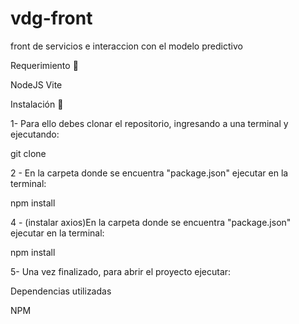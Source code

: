 # vdg-front
front de servicios e interaccion con el modelo predictivo


Requerimiento 🔧

NodeJS 
Vite

Instalación 🔧

1- Para ello debes clonar el repositorio, ingresando a una terminal y ejecutando:

git clone 

2 - En la carpeta donde se encuentra "package.json" ejecutar en la terminal:

npm install

4 - (instalar axios)En la carpeta donde se encuentra "package.json" ejecutar en la terminal:

npm install 

5- Una vez finalizado, para abrir el proyecto ejecutar:



Dependencias utilizadas

NPM



